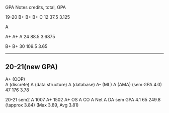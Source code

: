 GPA Notes
credits, total, GPA

19-20
B+
B+
B+
C
12 37.5 3.125

A

A+
A+
A
24 88.5 3.6875

B+
B+
30 109.5 3.65

---
20-21(new GPA)
---
A+  (OOP)  
A (discrete)
A (data structure)
A  (database)
A- (ML)
A (AMA)
(sem GPA 4.0)
47 176 3.78

20-21 sem2
A 1007
A+ 1502
A+ OS
A CO
A Net
A DA
sem GPA 4.1
65 249.8 (\approx 3.84) (Max 3.89, Avg 3.81)

